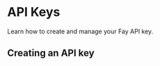 # API Keys

Learn how to create and manage your Fay API key.

## Creating an API key

<!-- TODO: Provide details on how to create an API key -->

